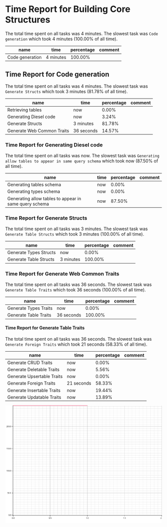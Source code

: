 # Time Report for Building Core Structures

The total time spent on all tasks was 4 minutes.
The slowest task was `Code generation` which took 4 minutes (100.00% of all time).

| name            | time      | percentage | comment |
|-----------------|-----------|------------|---------|
| Code generation | 4 minutes | 100.00%    |         |

## Time Report for Code generation

The total time spent on all tasks was 4 minutes.
The slowest task was `Generate Structs` which took 3 minutes (81.78% of all time).

| name                       | time       | percentage | comment |
|----------------------------|------------|------------|---------|
| Retrieving tables          | now        | 0.00%      |         |
| Generating Diesel code     | now        | 3.24%      |         |
| Generate Structs           | 3 minutes  | 81.78%     |         |
| Generate Web Common Traits | 36 seconds | 14.57%     |         |

### Time Report for Generating Diesel code

The total time spent on all tasks was now.
The slowest task was `Generating allow tables to appear in same query schema` which took now (87.50% of all time).

| name                                                   | time | percentage | comment |
|--------------------------------------------------------|------|------------|---------|
| Generating tables schema                               | now  | 0.00%      |         |
| Generating types schema                                | now  | 0.00%      |         |
| Generating allow tables to appear in same query schema | now  | 87.50%     |         |

### Time Report for Generate Structs

The total time spent on all tasks was 3 minutes.
The slowest task was `Generate Table Structs` which took 3 minutes (100.00% of all time).

| name                   | time      | percentage | comment |
|------------------------|-----------|------------|---------|
| Generate Types Structs | now       | 0.00%      |         |
| Generate Table Structs | 3 minutes | 100.00%    |         |

### Time Report for Generate Web Common Traits

The total time spent on all tasks was 36 seconds.
The slowest task was `Generate Table Traits` which took 36 seconds (100.00% of all time).

| name                  | time       | percentage | comment |
|-----------------------|------------|------------|---------|
| Generate Types Traits | now        | 0.00%      |         |
| Generate Table Traits | 36 seconds | 100.00%    |         |

#### Time Report for Generate Table Traits

The total time spent on all tasks was 36 seconds.
The slowest task was `Generate Foreign Traits` which took 21 seconds (58.33% of all time).

| name                       | time       | percentage | comment |
|----------------------------|------------|------------|---------|
| Generate CRUD Traits       | now        | 0.00%      |         |
| Generate Deletable Traits  | now        | 5.56%      |         |
| Generate Upsertable Traits | now        | 0.00%      |         |
| Generate Foreign Traits    | 21 seconds | 58.33%     |         |
| Generate Insertable Traits | now        | 19.44%     |         |
| Generate Updatable Traits  | now        | 13.89%     |         |

![Plot](time_requirements_report.png)

